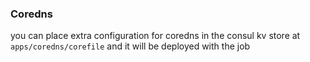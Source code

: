 ### Coredns
you can place extra configuration for coredns in the consul kv store at `apps/coredns/corefile` and it will be deployed with the job

